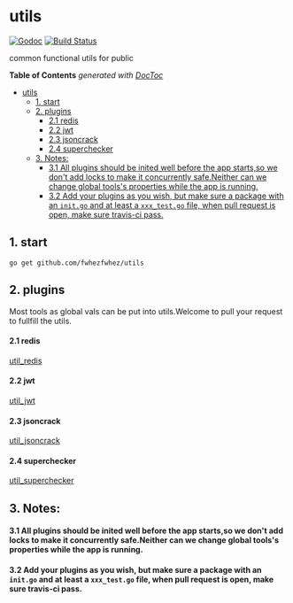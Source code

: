 # utils
[![Godoc](http://img.shields.io/badge/godoc-reference-blue.svg?style=flat)](https://godoc.org/github.com/fwhezfwhez/utils)
[![Build Status]( https://www.travis-ci.org/fwhezfwhez/utils.svg?branch=master)]( https://www.travis-ci.org/fwhezfwhez/utils)

common functional utils for public

<!-- START doctoc generated TOC please keep comment here to allow auto update -->
<!-- DON'T EDIT THIS SECTION, INSTEAD RE-RUN doctoc TO UPDATE -->
**Table of Contents**  *generated with [DocToc](https://github.com/thlorenz/doctoc)*

- [utils](#utils)
  - [1. start](#1-start)
  - [2. plugins](#2-plugins)
      - [2.1 redis](#21-redis)
      - [2.2 jwt](#22-jwt)
      - [2.3 jsoncrack](#23-jsoncrack)
      - [2.4 superchecker](#24-superchecker)
  - [3. Notes:](#3-notes)
      - [3.1 All plugins should be inited well before the app starts,so we don't add locks to make it concurrently safe.Neither can we change global tools's properties while the app is running.](#31-all-plugins-should-be-inited-well-before-the-app-startsso-we-dont-add-locks-to-make-it-concurrently-safeneither-can-we-change-global-toolss-properties-while-the-app-is-running)
      - [3.2 Add your plugins as you wish, but make sure a package with an `init.go` and at least a `xxx_test.go` file, when pull request is open, make sure travis-ci pass.](#32-add-your-plugins-as-you-wish-but-make-sure-a-package-with-an-initgo-and-at-least-a-xxx_testgo-file-when-pull-request-is-open-make-sure-travis-ci-pass)

<!-- END doctoc generated TOC please keep comment here to allow auto update -->

## 1. start
`go get github.com/fwhezfwhez/utils`

## 2. plugins
Most tools as global vals can be put into utils.Welcome to pull your request to fullfill the utils.

#### 2.1 redis
<a href="">util_redis</a>

#### 2.2 jwt
<a href="">util_jwt</a>

#### 2.3 jsoncrack
<a href="">util_jsoncrack</a>

#### 2.4 superchecker
<a href="">util_superchecker</a>

## 3. Notes:
#### 3.1 All plugins should be inited well before the app starts,so we don't add locks to make it concurrently safe.Neither can we change global tools's properties while the app is running.
#### 3.2 Add your plugins as you wish, but make sure a package with an `init.go` and at least a `xxx_test.go` file, when pull request is open, make sure travis-ci pass.


